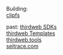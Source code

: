 Building:  
[clipfs](https://github.com/kien-ngo/clipfs)

past:
[thirdweb SDKs](https://github.com/thirdweb-dev)  
[thirdweb Templates](https://github.com/thirdweb-example)  
[thirdweb.tools](https://thirdweb.tools)  
[seitrace.com](https://seitrace.com)
